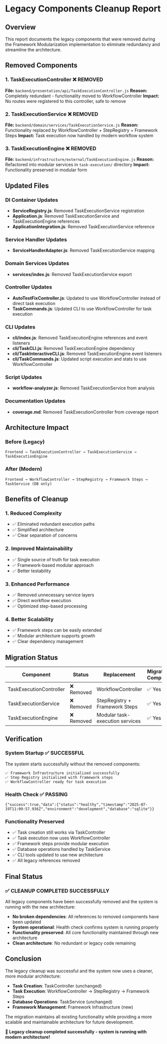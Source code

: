 # Legacy Components Cleanup Report

## Overview
This report documents the legacy components that were removed during the Framework Modularization implementation to eliminate redundancy and streamline the architecture.

## Removed Components

### 1. TaskExecutionController ❌ REMOVED
**File:** `backend/presentation/api/TaskExecutionController.js`
**Reason:** Completely redundant - functionality moved to WorkflowController
**Impact:** No routes were registered to this controller, safe to remove

### 2. TaskExecutionService ❌ REMOVED
**File:** `backend/domain/services/TaskExecutionService.js`
**Reason:** Functionality replaced by WorkflowController + StepRegistry + Framework Steps
**Impact:** Task execution now handled by modern workflow system

### 3. TaskExecutionEngine ❌ REMOVED
**File:** `backend/infrastructure/external/TaskExecutionEngine.js`
**Reason:** Refactored into modular services in `task-execution/` directory
**Impact:** Functionality preserved in modular form

## Updated Files

### DI Container Updates
- **ServiceRegistry.js**: Removed TaskExecutionService registration
- **Application.js**: Removed TaskExecutionService and TaskExecutionEngine references
- **ApplicationIntegration.js**: Removed TaskExecutionService reference

### Service Handler Updates
- **ServiceHandlerAdapter.js**: Removed TaskExecutionService mapping

### Domain Services Updates
- **services/index.js**: Removed TaskExecutionService export

### Controller Updates
- **AutoTestFixController.js**: Updated to use WorkflowController instead of direct task execution
- **TaskCommands.js**: Updated CLI to use WorkflowController for task execution

### CLI Updates
- **cli/index.js**: Removed TaskExecutionEngine references and event listeners
- **cli/TaskCLI.js**: Removed TaskExecutionEngine dependency
- **cli/TaskInteractiveCLI.js**: Removed TaskExecutionEngine event listeners
- **cli/TaskCommands.js**: Updated script execution and stats to use WorkflowController

### Script Updates
- **workflow-analyzer.js**: Removed TaskExecutionService from analysis

### Documentation Updates
- **coverage.md**: Removed TaskExecutionController from coverage report

## Architecture Impact

### Before (Legacy)
```
Frontend → TaskExecutionController → TaskExecutionService → TaskExecutionEngine
```

### After (Modern)
```
Frontend → WorkflowController → StepRegistry → Framework Steps → TaskService (DB only)
```

## Benefits of Cleanup

### 1. Reduced Complexity
- ✅ Eliminated redundant execution paths
- ✅ Simplified architecture
- ✅ Clear separation of concerns

### 2. Improved Maintainability
- ✅ Single source of truth for task execution
- ✅ Framework-based modular approach
- ✅ Better testability

### 3. Enhanced Performance
- ✅ Removed unnecessary service layers
- ✅ Direct workflow execution
- ✅ Optimized step-based processing

### 4. Better Scalability
- ✅ Framework steps can be easily extended
- ✅ Modular architecture supports growth
- ✅ Clear dependency management

## Migration Status

| Component | Status | Replacement | Migration Complete |
|-----------|--------|-------------|-------------------|
| TaskExecutionController | ❌ Removed | WorkflowController | ✅ Yes |
| TaskExecutionService | ❌ Removed | StepRegistry + Framework Steps | ✅ Yes |
| TaskExecutionEngine | ❌ Removed | Modular task-execution services | ✅ Yes |

## Verification

### System Startup ✅ SUCCESSFUL
The system starts successfully without the removed components:
```
✅ Framework Infrastructure initialized successfully
✅ Step Registry initialized with framework steps
✅ WorkflowController ready for task execution
```

### Health Check ✅ PASSING
```
{"success":true,"data":{"status":"healthy","timestamp":"2025-07-19T11:09:57.936Z","environment":"development","database":"sqlite"}}
```

### Functionality Preserved
- ✅ Task creation still works via TaskController
- ✅ Task execution now uses WorkflowController
- ✅ Framework steps provide modular execution
- ✅ Database operations handled by TaskService
- ✅ CLI tools updated to use new architecture
- ✅ All legacy references removed

## Final Status

### ✅ CLEANUP COMPLETED SUCCESSFULLY

All legacy components have been successfully removed and the system is running with the new architecture:

- **No broken dependencies**: All references to removed components have been updated
- **System operational**: Health check confirms system is running properly
- **Functionality preserved**: All core functionality maintained through new architecture
- **Clean architecture**: No redundant or legacy code remaining

## Conclusion

The legacy cleanup was successful and the system now uses a cleaner, more modular architecture:

- **Task Creation**: TaskController (unchanged)
- **Task Execution**: WorkflowController → StepRegistry → Framework Steps
- **Database Operations**: TaskService (unchanged)
- **Framework Management**: Framework Infrastructure (new)

The migration maintains all existing functionality while providing a more scalable and maintainable architecture for future development.

**🎉 Legacy cleanup completed successfully - system is running with modern architecture!** 
